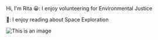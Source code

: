 Hi, I'm Rita 
😀: I enjoy volunteering for Environmental Justice

🚀: I enjoy reading about Space Exploration

![This is an image](https://image.shutterstock.com/image-vector/portrait-elegant-business-woman-arms-260nw-1356319133.jpg)
